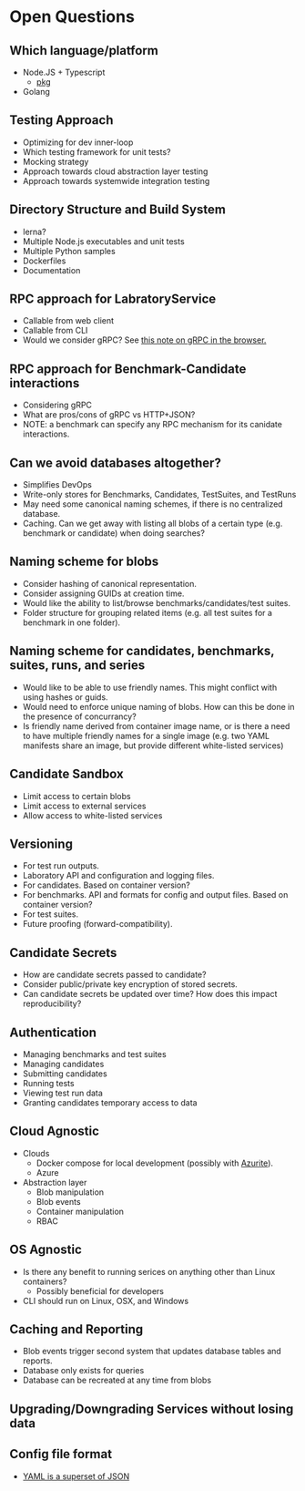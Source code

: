 # Open Questions

## Which language/platform
* Node.JS + Typescript
    * [pkg](https://www.npmjs.com/package/pkg)
* Golang

## Testing Approach
* Optimizing for dev inner-loop
* Which testing framework for unit tests?
* Mocking strategy
* Approach towards cloud abstraction layer testing
* Approach towards systemwide integration testing

## Directory Structure and Build System
* lerna?
* Multiple Node.js executables and unit tests
* Multiple Python samples
* Dockerfiles
* Documentation

## RPC approach for LabratoryService
* Callable from web client
* Callable from CLI
* Would we consider gRPC? See [this note on gRPC in the browser.](https://grpc.io/blog/state-of-grpc-web/)

## RPC approach for Benchmark-Candidate interactions
* Considering gRPC
* What are pros/cons of gRPC vs HTTP+JSON?
* NOTE: a benchmark can specify any RPC mechanism for its canidate interactions.

## Can we avoid databases altogether?
* Simplifies DevOps
* Write-only stores for Benchmarks, Candidates, TestSuites, and TestRuns
* May need some canonical naming schemes, if there is no centralized database.
* Caching. Can we get away with listing all blobs of a certain type (e.g. benchmark or candidate) when doing searches?

## Naming scheme for blobs
* Consider hashing of canonical representation.
* Consider assigning GUIDs at creation time.
* Would like the ability to list/browse benchmarks/candidates/test suites.
* Folder structure for grouping related items (e.g. all test suites for a benchmark in one folder).

## Naming scheme for candidates, benchmarks, suites, runs, and series
* Would like to be able to use friendly names. This might conflict with using hashes or guids.
* Would need to enforce unique naming of blobs. How can this be done in the presence of concurrancy?
* Is friendly name derived from container image name, or is there a need to have multiple friendly names for a single image (e.g. two YAML manifests share an image, but provide different white-listed services)

## Candidate Sandbox
* Limit access to certain blobs
* Limit access to external services
* Allow access to white-listed services

## Versioning
* For test run outputs.
* Laboratory API and configuration and logging files.
* For candidates. Based on container version?
* For benchmarks. API and formats for config and output files. Based on container version?
* For test suites.
* Future proofing (forward-compatibility).

## Candidate Secrets
* How are candidate secrets passed to candidate?
* Consider public/private key encryption of stored secrets.
* Can candidate secrets be updated over time? How does this impact reproducibility?

## Authentication
* Managing benchmarks and test suites
* Managing candidates
* Submitting candidates
* Running tests
* Viewing test run data
* Granting candidates temporary access to data

## Cloud Agnostic

* Clouds
  * Docker compose for local development (possibly with [Azurite](https://github.com/Azure/Azurite)).
  * Azure
* Abstraction layer
  * Blob manipulation
  * Blob events
  * Container manipulation
  * RBAC

## OS Agnostic

* Is there any benefit to running serices on anything other than Linux containers?
    * Possibly beneficial for developers
* CLI should run on Linux, OSX, and Windows

## Caching and Reporting
* Blob events trigger second system that updates database tables and reports.
* Database only exists for queries
* Database can be recreated at any time from blobs

## Upgrading/Downgrading Services without losing data

## Config file format
* [YAML is a superset of JSON](https://stackoverflow.com/questions/1726802/what-is-the-difference-between-yaml-and-json/1729545#1729545)
